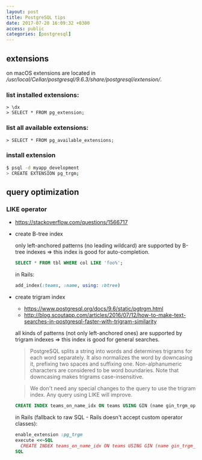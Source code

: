 ```yaml
---
layout: post
title: PostgreSQL tips
date: 2017-07-20 16:09:32 +0300
access: public
categories: [postgresql]
---
```


<!-- more -->

## extensions

on macOS extensions are located in
_/usr/local/Cellar/postgresql/9.6.3/share/postgresql/extension/_.

### list installed extensions:

```
> \dx
> SELECT * FROM pg_extension;
```

### list all available extensions:

```
> SELECT * FROM pg_available_extensions;
```

### install extension

```sh
$ psql -d myapp_development
> CREATE EXTENSION pg_trgm;
```

## query optimization

### LIKE operator

- <https://stackoverflow.com/questions/1566717>

- create B-tree index

  only left-anchored patterns (no leading wildcard) are supported by
  B-tree indexes => this index is good for auto-completion.

  ```sql
  SELECT * FROM tbl WHERE col LIKE 'foo%';
  ```

  in Rails:

  ```ruby
  add_index(:teams, :name, using: :btree)
  ```

- create trigram index

  - <https://www.postgresql.org/docs/9.6/static/pgtrgm.html>
  - <http://blog.scoutapp.com/articles/2016/07/12/how-to-make-text-searches-in-postgresql-faster-with-trigram-similarity>

  all kinds of patterns (not only left-anchored ones) are supported by
  trigram indexes => this index is good for general searches.

  > PostgreSQL splits a string into words and determines trigrams for each
  > word separately. It also normalizes the word by downcasing it, prefixing
  > two spaces and suffixing one. Non-alphanumeric characters are considered
  > to be word boundaries. Note that downcasing makes trigrams case-insensitive.

  > We don't need any special changes to the query to use the trigram index.
  > Any query using LIKE will improve.

  ```sql
  CREATE INDEX teams_on_name_idx ON teams USING GIN (name gin_trgm_ops);
  ```

  in Rails (fallback to raw SQL - Rails doesn't accept custom operator classes):

  ```ruby
  enable_extension :pg_trgm
  execute <<~SQL
    CREATE INDEX teams_on_name_idx ON teams USING GIN (name gin_trgm_ops);
  SQL
  ```
